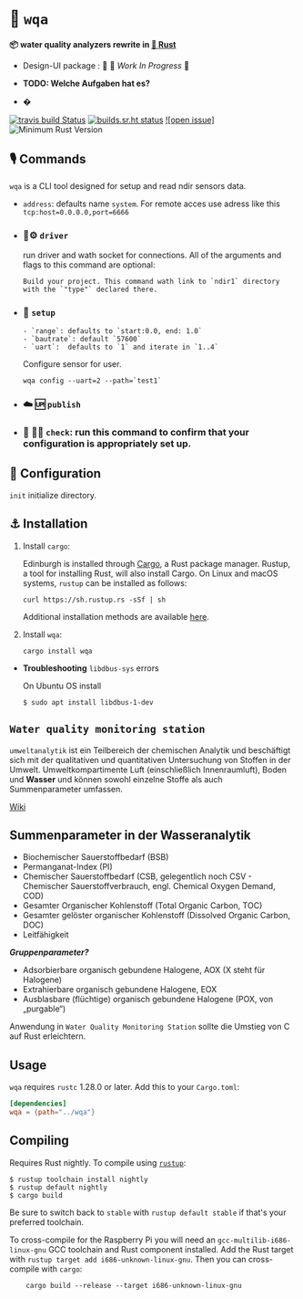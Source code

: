 #   `wqa`

 **📦  water quality analyzers rewrite in [🦀 **Rust**](https://github.com/lar-rs/wqa)**

* Design-UI package : :iphone:
🚧 _Work In Progress_ 🚧

* **TODO: Welche Aufgaben hat es?**


 * �

[![travis build Status](https://travis-ci.com/lar-rs/edinburgh.svg?branch=master)](https://travis-ci.com/lar-rs/wqa)
[![builds.sr.ht status](https://builds.sr.ht/~asmolkov/wqa/.build.yml.svg)](https://builds.sr.ht/~asmolkov/wqa/.build.yml?)
[![open issue]][issue]
![Minimum Rust Version][min-rust-badge]

## 🎙️ Commands

`wqa` is a CLI tool designed for setup and read ndir sensors data.

  - `address`: defaults name `system`. For remote acces use adress like this `tcp:host=0.0.0.0,port=6666`

  - ### 🦀⚙️ `driver`
    run driver and wath socket for connections.
    All of the arguments and flags to this command are optional:

        Build your project. This command wath link to `ndir1` directory
        with the `"type"` declared there.

  - ### 🔧 `setup`
        - `range`: defaults to `start:0.0, end: 1.0`
        - `bautrate`: default `57600`
        - `uart`:  defaults to `1` and iterate in `1..4`
      Configure sensor for user.

    ```
    wqa config --uart=2 --path=`test1`
    ```


  - ### ☁️ 🆙 `publish`

  - ### 🔬 🕵️‍♀️ `check`: run this command to confirm that your configuration is appropriately set up.


## 🔩 Configuration

`init` initialize directory.



## ⚓ Installation

1. Install `cargo`:

    Edinburgh is installed through [Cargo](https://github.com/rust-lang/cargo#compiling-from-source), a Rust package manager. Rustup, a tool for installing Rust, will also install Cargo. On Linux and macOS systems, `rustup` can be installed as follows:

    ```
    curl https://sh.rustup.rs -sSf | sh
    ```

    Additional installation methods are available [here](https://forge.rust-lang.org/other-installation-methods.html).

2. Install `wqa`:

    ```
    cargo install wqa
    ```

- **Troubleshooting** `libdbus-sys` errors

    On Ubuntu OS install

    ```
    $ sudo apt install libdbus-1-dev
    ```


<!-- Badges -->
[irc]:          https://webirc.hackint.org/#irc://irc.hackint.org/#lar
[issue]: https://img.shields.io/github/issues/lar-rs/wqa?style=flat-square
[min-rust-badge]: https://img.shields.io/badge/rustc-1.38+-blue.svg

<!-- Server on tide [creating 🌊 web-server .deb binary with rust](https://gi.net.in/posts/creating-web-server-deb-binary-with-rust/) -->

## `Water quality monitoring station`

 `umweltanalytik` ist ein Teilbereich der chemischen Analytik und beschäftigt sich mit der qualitativen und quantitativen Untersuchung von Stoffen in der Umwelt. Umweltkompartimente Luft (einschließlich Innenraumluft), Boden und **Wasser** und können sowohl einzelne Stoffe als auch Summenparameter umfassen.

[Wiki](https://de.wikipedia.org/wiki/Umweltanalytik)

## Summenparameter in der Wasseranalytik

- Biochemischer Sauerstoffbedarf (BSB)
- Permanganat-Index (PI)
- Chemischer Sauerstoffbedarf (CSB, gelegentlich noch CSV - Chemischer Sauerstoffverbrauch, engl. Chemical Oxygen Demand, COD)
- Gesamter Organischer Kohlenstoff (Total Organic Carbon, TOC)
- Gesamter gelöster organischer Kohlenstoff (Dissolved Organic Carbon, DOC)
- Leitfähigkeit

***Gruppenparameter?***

- Adsorbierbare organisch gebundene Halogene, AOX (X steht für Halogene)
- Extrahierbare organisch gebundene Halogene, EOX
- Ausblasbare (flüchtige) organisch gebundene Halogene (POX, von „purgable“)

Anwendung in `Water Quality Monitoring Station` sollte die Umstieg von C auf Rust erleichtern.



## Usage
`wqa` requires `rustc` 1.28.0 or later. Add this to your `Cargo.toml`:

```toml
[dependencies]
wqa = {path="../wqa"}
```

## Compiling

Requires Rust nightly. To compile using [`rustup`](https://rustup.rs/):

```ShellSession
$ rustup toolchain install nightly
$ rustup default nightly
$ cargo build
```

Be sure to switch back to `stable` with `rustup default stable` if that's your preferred toolchain.


To cross-compile for the Raspberry Pi you will need an
`gcc-multilib-i686-linux-gnu` GCC toolchain and Rust component installed. Add the Rust target
with `rustup target add i686-unknown-linux-gnu`. Then you can
cross-compile with `cargo`:

```ShellSession
    cargo build --release --target i686-unknown-linux-gnu
```

<!-- [irc-img]:      https://img.shields.io/badge/hackint-%23lar-blue.svg -->
<!-- [ui]: https://user-images.githubusercontent.com/383250/59148363-53188c80-8a08-11e9-9b29-9cac56809ee2.png "Automaat UI Example" -->

